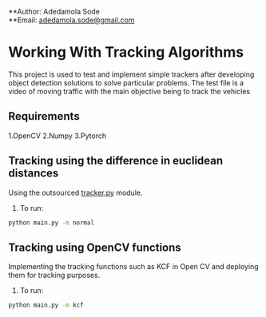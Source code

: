 
**Author: Adedamola Sode </br>
**Email: adedamola.sode@gmail.com

# Working With Tracking Algorithms 
This project is used to test and implement simple trackers after developing object detection solutions to solve particular problems. The test file is a video of moving traffic with the main objective being to track the vehicles

## Requirements
1.OpenCV
2.Numpy
3.Pytorch

## Tracking using the difference in euclidean distances
Using the outsourced <a href=https://github.com/AsimovNo9/ObjectTracking/blob/main/modules/tracker.py>tracker.py</a> module. 

1. To run:

```bash
python main.py -m normal
```

## Tracking using OpenCV functions
Implementing the tracking functions such as KCF in Open CV and deploying them for tracking purposes.
1. To run:

```bash
python main.py -m kcf
```